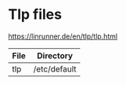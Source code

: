 # Tlp files
https://linrunner.de/en/tlp/tlp.html

| File | Directory |
| ------ | ------ |
| tlp | /etc/default |
